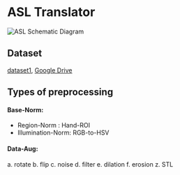<style type="text/css">
    ol { list-style-type: lower-alpha; }
</style>

# ASL Translator

![ASL Schematic Diagram](https://i.imgur.com/mq20CVv.png)

## Dataset
[dataset1](https://github.com/grassknoted/Unvoiced), [Google Drive](https://drive.google.com/file/d/1FpYkbhAb7fX1z_ygNA1i__av2h6uAkUd/view?usp=sharing)

## Types of preprocessing

#### Base-Norm:
- Region-Norm : Hand-ROI
- Illumination-Norm: RGB-to-HSV

#### Data-Aug:
a. rotate
b. flip
c. noise
d. filter
e. dilation 
f. erosion
z. STL
    